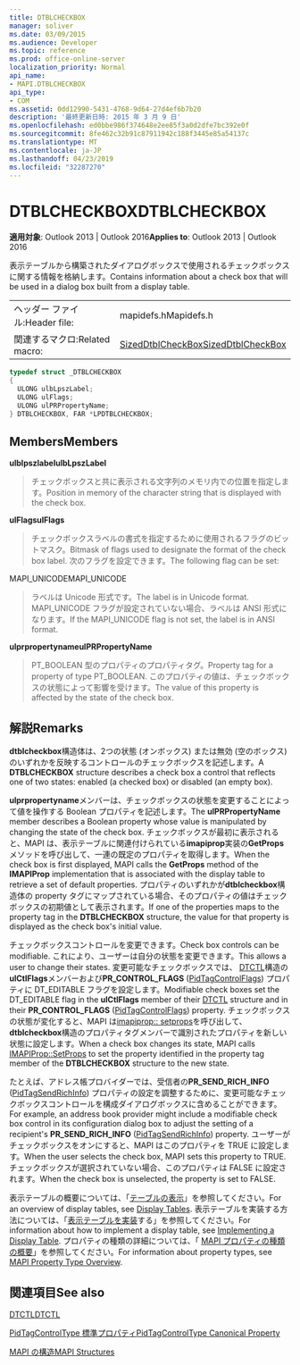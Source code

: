 ```yaml
---
title: DTBLCHECKBOX
manager: soliver
ms.date: 03/09/2015
ms.audience: Developer
ms.topic: reference
ms.prod: office-online-server
localization_priority: Normal
api_name:
- MAPI.DTBLCHECKBOX
api_type:
- COM
ms.assetid: 0dd12990-5431-4768-9d64-27d4ef6b7b20
description: '最終更新日時: 2015 年 3 月 9 日'
ms.openlocfilehash: ed0bbe986f374648e2ee85f3a0d2dfe7bc392e0f
ms.sourcegitcommit: 8fe462c32b91c87911942c188f3445e85a54137c
ms.translationtype: MT
ms.contentlocale: ja-JP
ms.lasthandoff: 04/23/2019
ms.locfileid: "32287270"
---
```

# <a name="dtblcheckbox"></a><span data-ttu-id="a0b31-103">DTBLCHECKBOX</span><span class="sxs-lookup"><span data-stu-id="a0b31-103">DTBLCHECKBOX</span></span>

  
  
<span data-ttu-id="a0b31-104">**適用対象**: Outlook 2013 | Outlook 2016</span><span class="sxs-lookup"><span data-stu-id="a0b31-104">**Applies to**: Outlook 2013 | Outlook 2016</span></span> 
  
<span data-ttu-id="a0b31-105">表示テーブルから構築されたダイアログボックスで使用されるチェックボックスに関する情報を格納します。</span><span class="sxs-lookup"><span data-stu-id="a0b31-105">Contains information about a check box that will be used in a dialog box built from a display table.</span></span> 
  
|||
|:-----|:-----|
|<span data-ttu-id="a0b31-106">ヘッダー ファイル:</span><span class="sxs-lookup"><span data-stu-id="a0b31-106">Header file:</span></span>  <br/> |<span data-ttu-id="a0b31-107">mapidefs.h</span><span class="sxs-lookup"><span data-stu-id="a0b31-107">Mapidefs.h</span></span>  <br/> |
|<span data-ttu-id="a0b31-108">関連するマクロ:</span><span class="sxs-lookup"><span data-stu-id="a0b31-108">Related macro:</span></span>  <br/> |[<span data-ttu-id="a0b31-109">SizedDtblCheckBox</span><span class="sxs-lookup"><span data-stu-id="a0b31-109">SizedDtblCheckBox</span></span>](sizeddtblcheckbox.md) <br/> |
   
```cpp
typedef struct _DTBLCHECKBOX
{
  ULONG ulbLpszLabel;
  ULONG ulFlags;
  ULONG ulPRPropertyName;
} DTBLCHECKBOX, FAR *LPDTBLCHECKBOX;

```

## <a name="members"></a><span data-ttu-id="a0b31-110">Members</span><span class="sxs-lookup"><span data-stu-id="a0b31-110">Members</span></span>

 <span data-ttu-id="a0b31-111">**ulblpszlabel**</span><span class="sxs-lookup"><span data-stu-id="a0b31-111">**ulbLpszLabel**</span></span>
  
> <span data-ttu-id="a0b31-112">チェックボックスと共に表示される文字列のメモリ内での位置を指定します。</span><span class="sxs-lookup"><span data-stu-id="a0b31-112">Position in memory of the character string that is displayed with the check box.</span></span> 
    
 <span data-ttu-id="a0b31-113">**ulFlags**</span><span class="sxs-lookup"><span data-stu-id="a0b31-113">**ulFlags**</span></span>
  
> <span data-ttu-id="a0b31-114">チェックボックスラベルの書式を指定するために使用されるフラグのビットマスク。</span><span class="sxs-lookup"><span data-stu-id="a0b31-114">Bitmask of flags used to designate the format of the check box label.</span></span> <span data-ttu-id="a0b31-115">次のフラグを設定できます。</span><span class="sxs-lookup"><span data-stu-id="a0b31-115">The following flag can be set:</span></span>
    
<span data-ttu-id="a0b31-116">MAPI_UNICODE</span><span class="sxs-lookup"><span data-stu-id="a0b31-116">MAPI_UNICODE</span></span> 
  
> <span data-ttu-id="a0b31-117">ラベルは Unicode 形式です。</span><span class="sxs-lookup"><span data-stu-id="a0b31-117">The label is in Unicode format.</span></span> <span data-ttu-id="a0b31-118">MAPI_UNICODE フラグが設定されていない場合、ラベルは ANSI 形式になります。</span><span class="sxs-lookup"><span data-stu-id="a0b31-118">If the MAPI_UNICODE flag is not set, the label is in ANSI format.</span></span>
    
 <span data-ttu-id="a0b31-119">**ulprpropertyname**</span><span class="sxs-lookup"><span data-stu-id="a0b31-119">**ulPRPropertyName**</span></span>
  
> <span data-ttu-id="a0b31-120">PT_BOOLEAN 型のプロパティのプロパティタグ。</span><span class="sxs-lookup"><span data-stu-id="a0b31-120">Property tag for a property of type PT_BOOLEAN.</span></span> <span data-ttu-id="a0b31-121">このプロパティの値は、チェックボックスの状態によって影響を受けます。</span><span class="sxs-lookup"><span data-stu-id="a0b31-121">The value of this property is affected by the state of the check box.</span></span>
    
## <a name="remarks"></a><span data-ttu-id="a0b31-122">解説</span><span class="sxs-lookup"><span data-stu-id="a0b31-122">Remarks</span></span>

<span data-ttu-id="a0b31-123">**dtblcheckbox**構造体は、2つの状態 (オンボックス) または無効 (空のボックス) のいずれかを反映するコントロールのチェックボックスを記述します。</span><span class="sxs-lookup"><span data-stu-id="a0b31-123">A **DTBLCHECKBOX** structure describes a check box a control that reflects one of two states: enabled (a checked box) or disabled (an empty box).</span></span> 
  
<span data-ttu-id="a0b31-124">**ulprpropertyname**メンバーは、チェックボックスの状態を変更することによって値を操作する Boolean プロパティを記述します。</span><span class="sxs-lookup"><span data-stu-id="a0b31-124">The **ulPRPropertyName** member describes a Boolean property whose value is manipulated by changing the state of the check box.</span></span> <span data-ttu-id="a0b31-125">チェックボックスが最初に表示されると、MAPI は、表示テーブルに関連付けられている**imapiprop**実装の**GetProps**メソッドを呼び出して、一連の既定のプロパティを取得します。</span><span class="sxs-lookup"><span data-stu-id="a0b31-125">When the check box is first displayed, MAPI calls the **GetProps** method of the **IMAPIProp** implementation that is associated with the display table to retrieve a set of default properties.</span></span> <span data-ttu-id="a0b31-126">プロパティのいずれかが**dtblcheckbox**構造体の property タグにマップされている場合、そのプロパティの値はチェックボックスの初期値として表示されます。</span><span class="sxs-lookup"><span data-stu-id="a0b31-126">If one of the properties maps to the property tag in the **DTBLCHECKBOX** structure, the value for that property is displayed as the check box's initial value.</span></span> 
  
<span data-ttu-id="a0b31-127">チェックボックスコントロールを変更できます。</span><span class="sxs-lookup"><span data-stu-id="a0b31-127">Check box controls can be modifiable.</span></span> <span data-ttu-id="a0b31-128">これにより、ユーザーは自分の状態を変更できます。</span><span class="sxs-lookup"><span data-stu-id="a0b31-128">This allows a user to change their states.</span></span> <span data-ttu-id="a0b31-129">変更可能なチェックボックスでは、 [DTCTL](dtctl.md)構造の**ulCtlFlags**メンバーおよび**PR_CONTROL_FLAGS** ([PidTagControlFlags](pidtagcontrolflags-canonical-property.md)) プロパティに DT_EDITABLE フラグを設定します。</span><span class="sxs-lookup"><span data-stu-id="a0b31-129">Modifiable check boxes set the DT_EDITABLE flag in the **ulCtlFlags** member of their [DTCTL](dtctl.md) structure and in their **PR_CONTROL_FLAGS** ([PidTagControlFlags](pidtagcontrolflags-canonical-property.md)) property.</span></span> <span data-ttu-id="a0b31-130">チェックボックスの状態が変化すると、MAPI は[imapiprop:: setprops](imapiprop-setprops.md)を呼び出して、 **dtblcheckbox**構造のプロパティタグメンバーで識別されたプロパティを新しい状態に設定します。</span><span class="sxs-lookup"><span data-stu-id="a0b31-130">When a check box changes its state, MAPI calls [IMAPIProp::SetProps](imapiprop-setprops.md) to set the property identified in the property tag member of the **DTBLCHECKBOX** structure to the new state.</span></span> 
  
<span data-ttu-id="a0b31-131">たとえば、アドレス帳プロバイダーでは、受信者の**PR_SEND_RICH_INFO** ([PidTagSendRichInfo](pidtagsendrichinfo-canonical-property.md)) プロパティの設定を調整するために、変更可能なチェックボックスコントロールを構成ダイアログボックスに含めることができます。</span><span class="sxs-lookup"><span data-stu-id="a0b31-131">For example, an address book provider might include a modifiable check box control in its configuration dialog box to adjust the setting of a recipient's **PR_SEND_RICH_INFO** ([PidTagSendRichInfo](pidtagsendrichinfo-canonical-property.md)) property.</span></span> <span data-ttu-id="a0b31-132">ユーザーがチェックボックスをオンにすると、MAPI はこのプロパティを TRUE に設定します。</span><span class="sxs-lookup"><span data-stu-id="a0b31-132">When the user selects the check box, MAPI sets this property to TRUE.</span></span> <span data-ttu-id="a0b31-133">チェックボックスが選択されていない場合、このプロパティは FALSE に設定されます。</span><span class="sxs-lookup"><span data-stu-id="a0b31-133">When the check box is unselected, the property is set to FALSE.</span></span>
  
<span data-ttu-id="a0b31-134">表示テーブルの概要については、「[テーブルの表示](display-tables.md)」を参照してください。</span><span class="sxs-lookup"><span data-stu-id="a0b31-134">For an overview of display tables, see [Display Tables](display-tables.md).</span></span> <span data-ttu-id="a0b31-135">表示テーブルを実装する方法については、「[表示テーブルを実装](display-table-implementation.md)する」を参照してください。</span><span class="sxs-lookup"><span data-stu-id="a0b31-135">For information about how to implement a display table, see [Implementing a Display Table](display-table-implementation.md).</span></span> <span data-ttu-id="a0b31-136">プロパティの種類の詳細については、「 [MAPI プロパティの種類の概要](mapi-property-type-overview.md)」を参照してください。</span><span class="sxs-lookup"><span data-stu-id="a0b31-136">For information about property types, see [MAPI Property Type Overview](mapi-property-type-overview.md).</span></span>
  
## <a name="see-also"></a><span data-ttu-id="a0b31-137">関連項目</span><span class="sxs-lookup"><span data-stu-id="a0b31-137">See also</span></span>



[<span data-ttu-id="a0b31-138">DTCTL</span><span class="sxs-lookup"><span data-stu-id="a0b31-138">DTCTL</span></span>](dtctl.md)
  
[<span data-ttu-id="a0b31-139">PidTagControlType 標準プロパティ</span><span class="sxs-lookup"><span data-stu-id="a0b31-139">PidTagControlType Canonical Property</span></span>](pidtagcontroltype-canonical-property.md)


[<span data-ttu-id="a0b31-140">MAPI の構造</span><span class="sxs-lookup"><span data-stu-id="a0b31-140">MAPI Structures</span></span>](mapi-structures.md)


